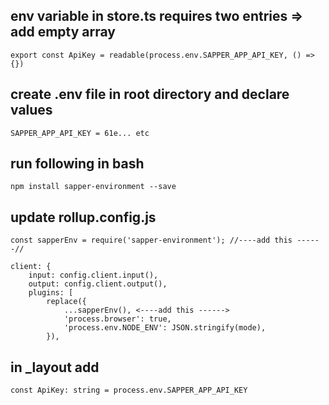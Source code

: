 ## env variable in store.ts requires two entries => add empty array

```
export const ApiKey = readable(process.env.SAPPER_APP_API_KEY, () => {})
```

## create .env file in root directory and declare values

```
SAPPER_APP_API_KEY = 61e... etc
```

## run following in bash

```
npm install sapper-environment --save
```

## update rollup.config.js

```
const sapperEnv = require('sapper-environment'); //----add this ------//

client: {
    input: config.client.input(),
    output: config.client.output(),
    plugins: [
        replace({
            ...sapperEnv(), <----add this ------>
            'process.browser': true,
            'process.env.NODE_ENV': JSON.stringify(mode),
        }),
```

## in \_layout add

```
const ApiKey: string = process.env.SAPPER_APP_API_KEY
```
